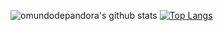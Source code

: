 ![omundodepandora's github stats](https://github-readme-stats.vercel.app/api?username=omundodepandora&theme=bear&show_icons=true&count_private=true)  [![Top Langs](https://github-readme-stats.vercel.app/api/top-langs/?username=omundodepandora&layout=compact&theme=bear&langs_count=8)](https://github.com/anuraghazra/github-readme-stats) 
